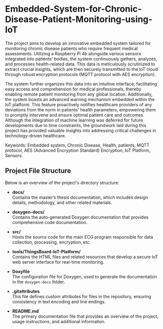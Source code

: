 # Embedded-System-for-Chronic-Disease-Patient-Monitoring-using-IoT

<!--
This project aims to develop an embedded system that monitors chronic disease patients who need frequent medical check-ups.

This embedded system uses a Raspberry Pi 4b to gather data from several sensors installed in patients' bodies, and their data is constantly saved, analyzed and processed to extract vital details about their health and transfer it safely using MQTT protocol with the help of security encryption (AES Algorithm) to the IoT cloud where it is organized into an interface making it easier to use and understand, which allows users like doctors to easily access patients’ data and observing their health state from any place in the world. 

To enhance the functionality of the system, a warning system (Email/SMS) has been integrated into the IoT platform, which warns the doctor when the patient enters an abnormal state.

The budget and the outcome of this project are reasonable compared to what the patients pay for their Regular medical check-ups.

Keywords: Embedded system, Chronic Disease, Health, patients, MQTT protocol, Security Encryption, AES (Advanced Encryption Standard) Algorithm, IoT Platform, Sensors.
-->
The project aims to develop an innovative embedded system tailored for monitoring chronic disease patients who require frequent medical assessments. Utilizing a Raspberry Pi 4b alongside various sensors integrated into patients' bodies, the system continuously gathers, analyzes, and processes health-related data. This data is meticulously scrutinized to extract crucial insights, which are then securely transmitted to the IoT cloud through robust encryption protocols (MQTT protocol with AES encryption). 

The system further organizes this data into an intuitive interface, facilitating easy access and comprehension for medical professionals, thereby enabling remote patient monitoring from any global location. Additionally, the system boasts an advanced warning mechanism embedded within the IoT platform. This feature proactively notifies healthcare providers of any deviations from the norm in patients' health parameters, empowering them to promptly intervene and ensure optimal patient care and outcomes. Although the integration of machine learning was deferred for future developments due to time constraints, the groundwork laid during this project has provided valuable insights into addressing critical challenges in technology-driven healthcare.


Keywords: Embedded system, Chronic Disease, Health, patients, MQTT protocol, AES (Advanced Encryption Standard) Encryption, IoT Platform, Sensors.


## Project File Structure

Below is an overview of the project's directory structure:

- **docs/**  
  Contains the master’s thesis documentation, which includes design details, methodology, and other related materials.
  
- **doxygen-docs/**  
  Contains the auto-generated Doxygen documentation that provides comprehensive code documentation.

- **src/**  
  Hosts the source code for the main ECG program responsible for data collection, processing, encryption, etc.

- **tools/ThingsBoard-IoT-Platform/**  
  Contains the HTML files and related resources that develop a secure IoT web server interface for real-time monitoring.

- **Doxyfile**  
  The configuration file for Doxygen, used to generate the documentation in the `doxygen-docs` folder.

- **.gitattributes**  
  This file defines custom attributes for files in the repository, ensuring consistency in text encoding and line endings.

- **README.md**  
  The primary documentation file that provides an overview of the project, usage instructions, and additional information.
